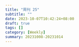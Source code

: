 ```yaml
---
title: "周刊 25"
subtitle: ""
date: 2023-10-07T10:42:24+08:00
draft: true
tags: []
category: [Weekly]
summary: 20231008-20231014
---
```


